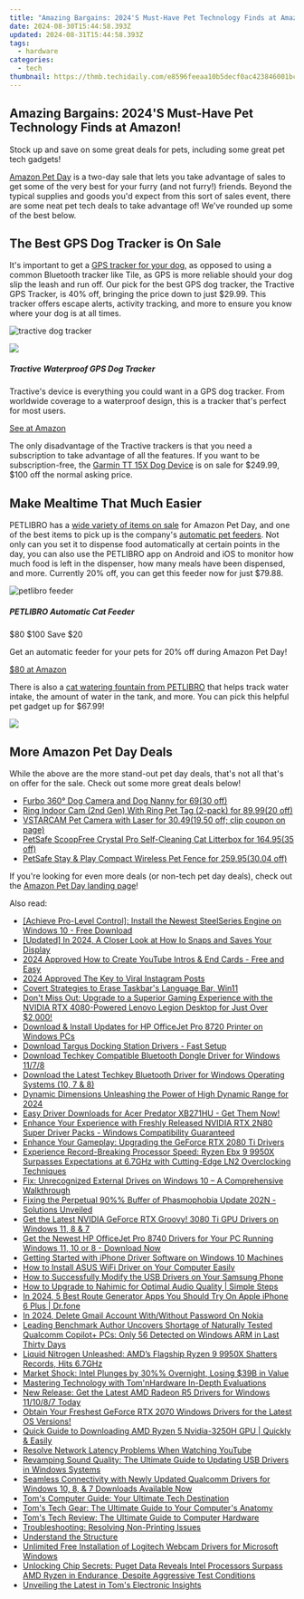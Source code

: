 ```yaml
---
title: "Amazing Bargains: 2024'S Must-Have Pet Technology Finds at Amazon!"
date: 2024-08-30T15:44:58.393Z
updated: 2024-08-31T15:44:58.393Z
tags:
  - hardware
categories:
  - tech
thumbnail: https://thmb.techidaily.com/e8596feeaa10b5decf0ac423846001bcbe9ce2de917f68ea7f6f367d6a2483c3.jpg
---
```


## Amazing Bargains: 2024'S Must-Have Pet Technology Finds at Amazon!

Stock up and save on some great deals for pets, including some great pet tech gadgets!

[Amazon Pet Day](https://www.amazon.com/b?node=5799614011&tag=hotoge-20&ascsubtag=UUhtgUeUpU2002956&asc%5Frefurl=https%3A%2F%2Fwww.howtogeek.com%2Famazon-pet-day-2024%2F&asc%5Fcampaign=Affiliate) is a two-day sale that lets you take advantage of sales to get some of the very best for your furry (and not furry!) friends. Beyond the typical supplies and goods you'd expect from this sort of sales event, there are some neat pet tech deals to take advantage of! We've rounded up some of the best below.

##  The Best GPS Dog Tracker is On Sale

 It's important to get a [GPS tracker for your dog](https://blog-min.techidaily.com/how-to-rescue-lost-contacts-from-infinix-note-30-5g-by-fonelab-android-recover-contacts/), as opposed to using a common Bluetooth tracker like Tile, as GPS is more reliable should your dog slip the leash and run off. Our pick for the best GPS dog tracker, the Tractive GPS Tracker, is 40% off, bringing the price down to just $29.99\. This tracker offers escape alerts, activity tracking, and more to ensure you know where your dog is at all times.

![tractive dog tracker](https://static1.howtogeekimages.com/wordpress/wp-content/uploads/2024/01/tractive-dog-tracker.png) 

![](https://static1.howtogeekimages.com/wordpresshttps://static0.howtogeekimages.com/wordpress/wp-content/uploads/2024/01/htg-best-of-2024-1.png) 

#####  Tractive Waterproof GPS Dog Tracker

Tractive's device is everything you could want in a GPS dog tracker. From worldwide coverage to a waterproof design, this is a tracker that's perfect for most users.

[See at Amazon](https://www.amazon.com/Tractive-LTE-GPS-Dog-Tracker/dp/B08M6H284G?tag=hotoge-20&ascsubtag=UUhtgUeUpU2002956&asc%5Frefurl=https%3A%2F%2Fwww.howtogeek.com%2Famazon-pet-day-2024%2F&asc%5Fcampaign=Affiliate) 

 The only disadvantage of the Tractive trackers is that you need a subscription to take advantage of all the features. If you want to be subscription-free, the [Garmin TT 15X Dog Device](https://www.amazon.com/Tracking-Training-Stimulation-Water-Resistant-High-Sensitivity/dp/B09RD85CMR/?tag=hotoge-20&ascsubtag=UUhtgUeUpU2002956&asc%5Frefurl=https%3A%2F%2Fwww.howtogeek.com%2Famazon-pet-day-2024%2F&asc%5Fcampaign=Affiliate) is on sale for $249.99, $100 off the normal asking price.

##  Make Mealtime That Much Easier

 PETLIBRO has a [wide variety of items on sale](https://www.amazon.com/deal/e7c1cccc?tag=hotoge-20&ascsubtag=UUhtgUeUpU2002956&asc%5Frefurl=https%3A%2F%2Fwww.howtogeek.com%2Famazon-pet-day-2024%2F&asc%5Fcampaign=Affiliate) for Amazon Pet Day, and one of the best items to pick up is the company's [automatic pet feeders](https://www.amazon.com/PETLIBRO-Automatic-Control-Stainless-Blockage/dp/B097KDM2NP?tag=hotoge-20&ascsubtag=UUhtgUeUpU2002956&asc%5Frefurl=https%3A%2F%2Fwww.howtogeek.com%2Famazon-pet-day-2024%2F&asc%5Fcampaign=Affiliate). Not only can you set it to dispense food automatically at certain points in the day, you can also use the PETLIBRO app on Android and iOS to monitor how much food is left in the dispenser, how many meals have been dispensed, and more. Currently 20% off, you can get this feeder now for just $79.88.

![petlibro feeder](https://static1.howtogeekimages.com/wordpress/wp-content/uploads/2024/05/petlibro-feeder.png) 

#####  PETLIBRO Automatic Cat Feeder

$80 $100 Save $20 

Get an automatic feeder for your pets for 20% off during Amazon Pet Day!

[$80 at Amazon](https://www.amazon.com/PETLIBRO-Automatic-Control-Stainless-Blockage/dp/B097KDM2NP?th=1&tag=hotoge-20&ascsubtag=UUhtgUeUpU2002956&asc%5Frefurl=https%3A%2F%2Fwww.howtogeek.com%2Famazon-pet-day-2024%2F&asc%5Fcampaign=Affiliate) 

 There is also a [cat watering fountain from PETLIBRO](https://www.amazon.com/PETLIBRO-Monitoring-Fountain-Dockstream-Automatic/dp/B0BSFB2D37?th=1&tag=hotoge-20&ascsubtag=UUhtgUeUpU2002956&asc%5Frefurl=https%3A%2F%2Fwww.howtogeek.com%2Famazon-pet-day-2024%2F&asc%5Fcampaign=Affiliate) that helps track water intake, the amount of water in the tank, and more. You can pick this helpful pet gadget up for $67.99!

<!-- affiliate ads begin -->
<a href="https://store.nero.com/order/checkout.php?PRODS=42296855&QTY=1&AFFILIATE=108875&CART=1"><img src="http://cdnwww.nero.com/nero-com-wAssets/img/banners/2023/recode/Nero_Recode_Screen_2.png" border="0"></a>
<!-- affiliate ads end -->
##  More Amazon Pet Day Deals

 While the above are the more stand-out pet day deals, that's not all that's on offer for the sale. Check out some more great deals below!

* [Furbo 360° Dog Camera and Dog Nanny for $69 ($30 off)](https://www.amazon.com/dp/B0BWN22T25?tag=hotoge-20&ascsubtag=UUhtgUeUpU2002956&asc%5Frefurl=https%3A%2F%2Fwww.howtogeek.com%2Famazon-pet-day-2024%2F&asc%5Fcampaign=Affiliate)
* [Ring Indoor Cam (2nd Gen) With Ring Pet Tag (2-pack) for $89.99 ($20 off)](https://www.amazon.com/dp/B0CW3TJPCW?tag=hotoge-20&ascsubtag=UUhtgUeUpU2002956&asc%5Frefurl=https%3A%2F%2Fwww.howtogeek.com%2Famazon-pet-day-2024%2F&asc%5Fcampaign=Affiliate)
* [VSTARCAM Pet Camera with Laser for $30.49 ($19.50 off; clip coupon on page)](https://www.amazon.com/VSTARCAM-Wireless-Monitor-Control-Security/dp/B07Z3RJGZD?tag=hotoge-20&ascsubtag=UUhtgUeUpU2002956&asc%5Frefurl=https%3A%2F%2Fwww.howtogeek.com%2Famazon-pet-day-2024%2F&asc%5Fcampaign=Affiliate)
* [PetSafe ScoopFree Crystal Pro Self-Cleaning Cat Litterbox for $164.95 ($35 off)](https://www.amazon.com/PetSafe-ScoopFree-Automatic-Self-Cleaning-Litter/dp/B07WZPJ2LW?tag=hotoge-20&ascsubtag=UUhtgUeUpU2002956&asc%5Frefurl=https%3A%2F%2Fwww.howtogeek.com%2Famazon-pet-day-2024%2F&asc%5Fcampaign=Affiliate)
* [PetSafe Stay & Play Compact Wireless Pet Fence for $259.95 ($30.04 off)](https://www.amazon.com/PetSafe-Wireless-Waterproof-Rechargeable-Correction/dp/B0055L8RRC?tag=hotoge-20&ascsubtag=UUhtgUeUpU2002956&asc%5Frefurl=https%3A%2F%2Fwww.howtogeek.com%2Famazon-pet-day-2024%2F&asc%5Fcampaign=Affiliate)

 If you're looking for even more deals (or non-tech pet day deals), check out the [Amazon Pet Day landing page](https://www.amazon.com/b?node=5799614011&tag=hotoge-20&ascsubtag=UUhtgUeUpU2002956&asc%5Frefurl=https%3A%2F%2Fwww.howtogeek.com%2Famazon-pet-day-2024%2F&asc%5Fcampaign=Affiliate)!

<ins class="adsbygoogle"
     style="display:block"
     data-ad-format="autorelaxed"
     data-ad-client="ca-pub-7571918770474297"
     data-ad-slot="1223367746"></ins>



<ins class="adsbygoogle"
     style="display:block"
     data-ad-client="ca-pub-7571918770474297"
     data-ad-slot="8358498916"
     data-ad-format="auto"
     data-full-width-responsive="true"></ins>

<span class="atpl-alsoreadstyle">Also read:</span>
<div><ul>
<li><a href="https://hardware-help.techidaily.com/1722969831335-achieve-pro-level-control-install-the-newest-steelseries-engine-on-windows-10-free-download/"><u>[Achieve Pro-Level Control]: Install the Newest SteelSeries Engine on Windows 10 - Free Download</u></a></li>
<li><a href="https://screen-capture.techidaily.com/updated-in-2024-a-closer-look-at-how-io-snaps-and-saves-your-display/"><u>[Updated] In 2024, A Closer Look at How Io Snaps and Saves Your Display</u></a></li>
<li><a href="https://youtube-help.techidaily.com/2024-approved-how-to-create-youtube-intros-and-end-cards-free-and-easy/"><u>2024 Approved  How to Create YouTube Intros & End Cards - Free and Easy</u></a></li>
<li><a href="https://instagram-video-files.techidaily.com/2024-approved-the-key-to-viral-instagram-posts/"><u>2024 Approved  The Key to Viral Instagram Posts</u></a></li>
<li><a href="https://win11.techidaily.com/covert-strategies-to-erase-taskbars-language-bar-win11/"><u>Covert Strategies to Erase Taskbar's Language Bar, Win11</u></a></li>
<li><a href="https://hardware-help.techidaily.com/1723262426272-dont-miss-out-upgrade-to-a-superior-gaming-experience-with-the-nvidia-rtx-4080-powered-lenovo-legion-desktop-for-just-over-2000/"><u>Don't Miss Out: Upgrade to a Superior Gaming Experience with the NVIDIA RTX 4080-Powered Lenovo Legion Desktop for Just Over $2,000!</u></a></li>
<li><a href="https://hardware-help.techidaily.com/download-and-install-updates-for-hp-officejet-pro-8720-printer-on-windows-pcs/"><u>Download & Install Updates for HP OfficeJet Pro 8720 Printer on Windows PCs</u></a></li>
<li><a href="https://hardware-help.techidaily.com/download-targus-docking-station-drivers-fast-setup/"><u>Download Targus Docking Station Drivers - Fast Setup</u></a></li>
<li><a href="https://hardware-help.techidaily.com/download-techkey-compatible-bluetooth-dongle-driver-for-windows-1178/"><u>Download Techkey Compatible Bluetooth Dongle Driver for Windows 11/7/8</u></a></li>
<li><a href="https://hardware-help.techidaily.com/download-the-latest-techkey-bluetooth-driver-for-windows-operating-systems-10-7-and-8/"><u>Download the Latest Techkey Bluetooth Driver for Windows Operating Systems (10, 7 & 8)</u></a></li>
<li><a href="https://article-helps.techidaily.com/dynamic-dimensions-unleashing-the-power-of-high-dynamic-range-for-2024/"><u>Dynamic Dimensions  Unleashing the Power of High Dynamic Range for 2024</u></a></li>
<li><a href="https://hardware-help.techidaily.com/easy-driver-downloads-for-acer-predator-xb271hu-get-them-now/"><u>Easy Driver Downloads for Acer Predator XB271HU - Get Them Now!</u></a></li>
<li><a href="https://hardware-help.techidaily.com/1722965869181-enhance-your-experience-with-freshly-released-nvidia-rtx-2n80-super-driver-packs-windows-compatibility-guaranteed/"><u>Enhance Your Experience with Freshly Released NVIDIA RTX 2N80 Super Driver Packs - Windows Compatibility Guaranteed</u></a></li>
<li><a href="https://hardware-help.techidaily.com/enhance-your-gameplay-upgrading-the-geforce-rtx-2080-ti-drivers/"><u>Enhance Your Gameplay: Upgrading the GeForce RTX 2080 Ti Drivers</u></a></li>
<li><a href="https://hardware-help.techidaily.com/experience-record-breaking-processor-speed-ryzen-ebx-9-9950x-surpasses-expectations-at-67ghz-with-cutting-edge-ln2-overclocking-techniques/"><u>Experience Record-Breaking Processor Speed: Ryzen Ebx 9 9950X Surpasses Expectations at 6.7GHz with Cutting-Edge LN2 Overclocking Techniques</u></a></li>
<li><a href="https://hardware-help.techidaily.com/fix-unrecognized-external-drives-on-windows-10-a-comprehensive-walkthrough/"><u>Fix: Unrecognized External Drives on Windows 10 – A Comprehensive Walkthrough</u></a></li>
<li><a href="https://win-blog.techidaily.com/fixing-the-perpetual-90-buffer-of-phasmophobia-update-202n-solutions-unveiled/"><u>Fixing the Perpetual 90%% Buffer of Phasmophobia Update 202N - Solutions Unveiled</u></a></li>
<li><a href="https://hardware-help.techidaily.com/get-the-latest-nvidia-geforce-rtx-groovy-3080-ti-gpu-drivers-on-windows-11-8-and-7/"><u>Get the Latest NVIDIA GeForce RTX Groovy! 3080 Ti GPU Drivers on Windows 11, 8 & 7</u></a></li>
<li><a href="https://hardware-help.techidaily.com/get-the-newest-hp-officejet-pro-8740-drivers-for-your-pc-running-windows-11-10-or-8-download-now/"><u>Get the Newest HP OfficeJet Pro 8740 Drivers for Your PC Running Windows 11, 10 or 8 - Download Now</u></a></li>
<li><a href="https://hardware-help.techidaily.com/getting-started-with-iphone-driver-software-on-windows-10-machines/"><u>Getting Started with iPhone Driver Software on Windows 10 Machines</u></a></li>
<li><a href="https://hardware-help.techidaily.com/how-to-install-asus-wifi-driver-on-your-computer-easily/"><u>How to Install ASUS WiFi Driver on Your Computer Easily</u></a></li>
<li><a href="https://hardware-help.techidaily.com/how-to-successfully-modify-the-usb-drivers-on-your-samsung-phone/"><u>How to Successfully Modify the USB Drivers on Your Samsung Phone</u></a></li>
<li><a href="https://hardware-help.techidaily.com/how-to-upgrade-to-nahimic-for-optimal-audio-quality-simple-steps/"><u>How to Upgrade to Nahimic for Optimal Audio Quality | Simple Steps</u></a></li>
<li><a href="https://fake-location.techidaily.com/in-2024-5-best-route-generator-apps-you-should-try-on-apple-iphone-6-plus-drfone-by-drfone-virtual-ios/"><u>In 2024, 5 Best Route Generator Apps You Should Try On Apple iPhone 6 Plus | Dr.fone</u></a></li>
<li><a href="https://easy-unlock-android.techidaily.com/in-2024-delete-gmail-account-withwithout-password-on-nokia-by-drfone-android/"><u>In 2024, Delete Gmail Account With/Without Password On Nokia</u></a></li>
<li><a href="https://hardware-help.techidaily.com/leading-benchmark-author-uncovers-shortage-of-naturally-tested-qualcomm-copilotplus-pcs-only-56-detected-on-windows-arm-in-last-thirty-days/"><u>Leading Benchmark Author Uncovers Shortage of Naturally Tested Qualcomm Copilot+ PCs: Only 56 Detected on Windows ARM in Last Thirty Days</u></a></li>
<li><a href="https://hardware-help.techidaily.com/1723262317845-liquid-nitrogen-unleashed-amds-flagship-ryzen-9-9950x-shatters-records-hits-67ghz/"><u>Liquid Nitrogen Unleashed: AMD’s Flagship Ryzen 9 9950X Shatters Records, Hits 6.7GHz</u></a></li>
<li><a href="https://hardware-help.techidaily.com/market-shock-intel-plunges-by-30-overnight-losing-39b-in-value/"><u>Market Shock: Intel Plunges by 30%% Overnight, Losing $39B in Value</u></a></li>
<li><a href="https://hardware-help.techidaily.com/mastering-technology-with-tomnhardware-in-depth-evaluations/"><u>Mastering Technology with Tom'nHardware In-Depth Evaluations</u></a></li>
<li><a href="https://hardware-help.techidaily.com/1722973480172-new-release-get-the-latest-amd-radeon-r5-drivers-for-windows-111087-today/"><u>New Release: Get the Latest AMD Radeon R5 Drivers for Windows 11/10/8/7 Today</u></a></li>
<li><a href="https://hardware-help.techidaily.com/obtain-your-freshest-geforce-rtx-2070-windows-drivers-for-the-latest-os-versions/"><u>Obtain Your Freshest GeForce RTX 2070 Windows Drivers for the Latest OS Versions!</u></a></li>
<li><a href="https://hardware-help.techidaily.com/quick-guide-to-downloading-amd-ryzen-5-nvidia-3250h-gpu-quickly-and-easily/"><u>Quick Guide to Downloading AMD Ryzen 5 Nvidia-3250H GPU | Quickly & Easily</u></a></li>
<li><a href="https://data-wizards.techidaily.com/resolve-network-latency-problems-when-watching-youtube/"><u>Resolve Network Latency Problems When Watching YouTube</u></a></li>
<li><a href="https://hardware-help.techidaily.com/revamping-sound-quality-the-ultimate-guide-to-updating-usb-drivers-in-windows-systems/"><u>Revamping Sound Quality: The Ultimate Guide to Updating USB Drivers in Windows Systems</u></a></li>
<li><a href="https://hardware-help.techidaily.com/seamless-connectivity-with-newly-updated-qualcomm-drivers-for-windows-10-8-and-7-downloads-available-now/"><u>Seamless Connectivity with Newly Updated Qualcomm Drivers for Windows 10, 8, & 7 Downloads Available Now</u></a></li>
<li><a href="https://hardware-help.techidaily.com/toms-computer-guide-your-ultimate-tech-destination/"><u>Tom's Computer Guide: Your Ultimate Tech Destination</u></a></li>
<li><a href="https://hardware-help.techidaily.com/toms-tech-gear-the-ultimate-guide-to-your-computers-anatomy/"><u>Tom's Tech Gear: The Ultimate Guide to Your Computer's Anatomy</u></a></li>
<li><a href="https://hardware-help.techidaily.com/toms-tech-review-the-ultimate-guide-to-computer-hardware/"><u>Tom's Tech Review: The Ultimate Guide to Computer Hardware</u></a></li>
<li><a href="https://printer-issues.techidaily.com/troubleshooting-resolving-non-printing-issues/"><u>Troubleshooting: Resolving Non-Printing Issues</u></a></li>
<li><a href="https://hardware-help.techidaily.com/understand-the-structure/"><u>Understand the Structure</u></a></li>
<li><a href="https://hardware-help.techidaily.com/unlimited-free-installation-of-logitech-webcam-drivers-for-microsoft-windows/"><u>Unlimited Free Installation of Logitech Webcam Drivers for Microsoft Windows</u></a></li>
<li><a href="https://hardware-help.techidaily.com/unlocking-chip-secrets-puget-data-reveals-intel-processors-surpass-amd-ryzen-in-endurance-despite-aggressive-test-conditions/"><u>Unlocking Chip Secrets: Puget Data Reveals Intel Processors Surpass AMD Ryzen in Endurance, Despite Aggressive Test Conditions</u></a></li>
<li><a href="https://hardware-help.techidaily.com/unveiling-the-latest-in-toms-electronic-insights/"><u>Unveiling the Latest in Tom's Electronic Insights</u></a></li>
</ul></div>
